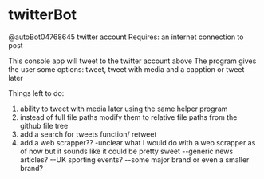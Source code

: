 # twitterBot

@autoBot04768645 twitter account
Requires: an internet connection to post

This console app will tweet to the twitter account above
  The program gives the user some options:
  tweet, tweet with media and a capption
  or
  tweet later

Things left to do: 
  1. ability to tweet with media later using the same helper program
  2. instead of full file paths modify them to relative file paths from the github file tree
  3. add a search for tweets function/ retweet
  4. add a web scrapper?? 
      -unclear what I would do with a web scrapper as of now but it sounds like it could be pretty sweet
        --generic news articles?
        --UK sporting events?
        --some major brand or even a smaller brand?
